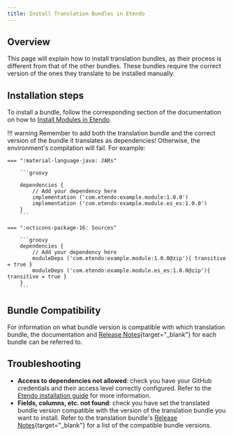 ```yaml
---
title: Install Translation Bundles in Etendo
---
```


## Overview
This page will explain how to install translation bundles, as their process is different from that of the other bundles. 
These bundles require the correct version of the ones they translate to be installed manually.

## Installation steps

To install a bundle, follow the corresponding section of the documentation on how to [Install Modules in Etendo](../../../../developer-guide/etendo-classic/getting-started/installation/install-modules-in-etendo.md).

!!! warning
    Remember to add both the translation bundle and the correct version of the bundle it translates as dependencies! Otherwise, the environment's compilation will fail. For example:


    === ":material-language-java: JARs"

        ```groovy

        dependencies {
            // Add your dependency here
            implementation ('com.etendo:example.module:1.0.0')
            implementation ('com.etendo:example.module.es_es:1.0.0')
        }
        ```

    === ":octicons-package-16: Sources"

        ```groovy
        dependencies {
            // Add your dependency here
            moduleDeps ('com.etendo:example.module:1.0.0@zip'){ transitive = true }
            moduleDeps ('com.etendo:example.module.es_es:1.0.0@zip'){ transitive = true }
        }
        ```

## Bundle Compatibility

For information on what bundle version is compatible with which translation bundle, the documentation and [Release Notes](../../../../whats-new/overview.md){target="_blank"} for each bundle can be referred to.

## Troubleshooting

- **Access to dependencies not allowed**: check you have your GitHub credentials and their access level correctly configured. Refer to the [Etendo installation guide](../../../../getting-started/installation.md) for more information.
- **Fields, columns, etc. not found**: check you have set the translated bundle version compatible with the version of the translation bundle you want to install. Refer to the translation bundle's [Release Notes](../../../../whats-new/overview.md){target="_blank"} for a list of the compatible bundle versions.
